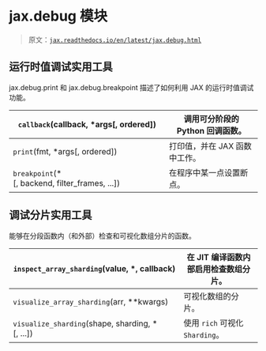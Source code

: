 # jax.debug 模块

> 原文：[`jax.readthedocs.io/en/latest/jax.debug.html`](https://jax.readthedocs.io/en/latest/jax.debug.html)

## 运行时值调试实用工具

jax.debug.print 和 jax.debug.breakpoint 描述了如何利用 JAX 的运行时值调试功能。

| `callback`(callback, *args[, ordered]) | 调用可分阶段的 Python 回调函数。 |
| --- | --- |
| `print`(fmt, *args[, ordered]) | 打印值，并在 JAX 函数中工作。 |
| `breakpoint`(*[, backend, filter_frames, ...]) | 在程序中某一点设置断点。 |

## 调试分片实用工具

能够在分段函数内（和外部）检查和可视化数组分片的函数。

| `inspect_array_sharding`(value, *, callback) | 在 JIT 编译函数内部启用检查数组分片。 |
| --- | --- |
| `visualize_array_sharding`(arr, **kwargs) | 可视化数组的分片。 |
| `visualize_sharding`(shape, sharding, *[, ...]) | 使用 `rich` 可视化 `Sharding`。 |
